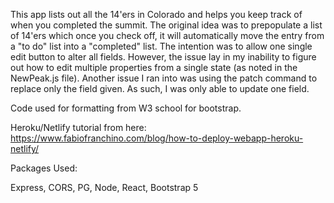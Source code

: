 This app lists out all the 14'ers in Colorado and helps you keep track of when you completed the summit. The original idea was to prepopulate a list of 14'ers which once you check off, it will automatically move the entry from a "to do" list into a "completed" list. The intention was to allow one single edit button to alter all fields. However, the issue lay in my inability to figure out how to edit multiple properties from a single state (as noted in the NewPeak.js file). Another issue I ran into was using the patch command to replace only the field given. As such, I was only able to update one field.

Code used for formatting from W3 school for bootstrap.

Heroku/Netlify tutorial from here: https://www.fabiofranchino.com/blog/how-to-deploy-webapp-heroku-netlify/

Packages Used:

Express,
CORS,
PG,
Node,
React,
Bootstrap 5
